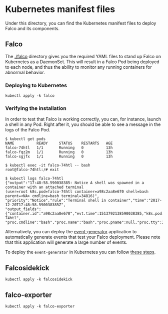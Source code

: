 # Kubernetes manifest files

Under this directory, you can find the Kubernetes manifest files to deploy Falco and its components.

## Falco

The [./falco](./falco) directory gives you the required YAML files to stand up Falco on Kubernetes as a DaemonSet. This will result in a Falco Pod being deployed to each node, and thus the ability to monitor any running containers for abnormal behavior.

### Deploying to Kubernetes

```
kubectl apply -k falco
```

### Verifying the installation

In order to test that Falco is working correctly, you can, for instance, launch a shell in any Pod. Right after it, you should be able to see a message in the logs of the Falco Pod.

```
$ kubectl get pods
NAME          READY     STATUS    RESTARTS   AGE
falco-74htl   1/1       Running   0          13h
falco-fqz2m   1/1       Running   0          13h
falco-sgjfx   1/1       Running   0          13h

$ kubectl exec -it falco-74htl -- bash
root@falco-74htl:/# exit

$ kubectl logs falco-74htl
{"output":"17:48:58.590038385: Notice A shell was spawned in a container with an attached terminal 
(user=root k8s.pod=falco-74htl container=a98c2aa8e670 shell=bash parent=<NA> cmdline=bash terminal=34816)",
"priority":"Notice","rule":"Terminal shell in container","time":"2017-12-20T17:48:58.590038385Z", 
"output_fields": {"container.id":"a98c2aa8e670","evt.time":1513792138590038385,"k8s.pod.name":"falco-74htl",
"proc.cmdline":"bash","proc.name":"bash","proc.pname":null,"proc.tty":34816,"user.name":"root"}}
```

Alternatively, you can deploy the [event-generator](https://github.com/falcosecurity/event-generator) application to automatically generate events that test your Falco deployment. Please note that this application will generate a large number of events.

To deploy the `event-generator` in Kubernetes you can follow [these steps](https://github.com/falcosecurity/event-generator#with-kubernetes).


## Falcosidekick

```
kubectl apply -k falcosidekick
```

## falco-exporter

```
kubectl apply -k falco-exporter
```
